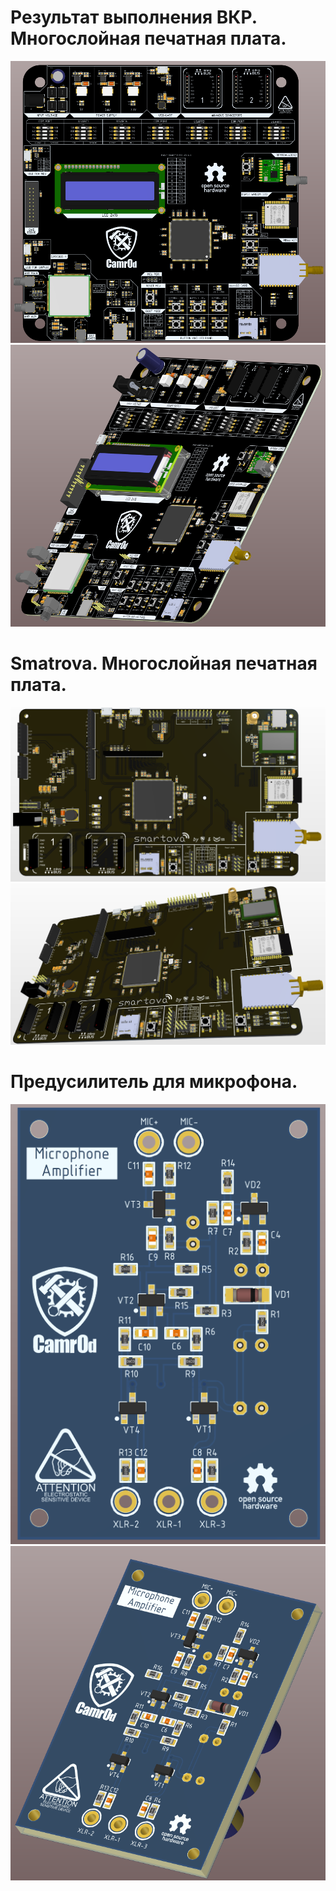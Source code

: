 #  Результат выполнения ВКР. Многослойная печатная плата.
<p align="center">
  <img src="https://github.com/camr0d/Example/blob/main/Image/ВКР%20-%20вид%20сверху.png">
  <img src="https://github.com/camr0d/Example/blob/main/Image/ВКР%20-%20вид%20в%20изометрии.png">
</p>

# Smatrova. Многослойная печатная плата.
<p align="center">
  <img src="https://github.com/camr0d/Example/blob/main/Image/Smartova%20-%20вид%20сверху.png">
  <img src="https://github.com/camr0d/Example/blob/main/Image/Smartova%20-%20изометрия.png">
</p>

# Предусилитель для микрофона. 
<p align="center">
  <img src="https://github.com/camr0d/Example/blob/main/Image/Предусилитель%20-%20Вид%20сверху.png">
  <img src="https://github.com/camr0d/Example/blob/main/Image/Предусилитель%20-%20изометрия.png">
</p>

